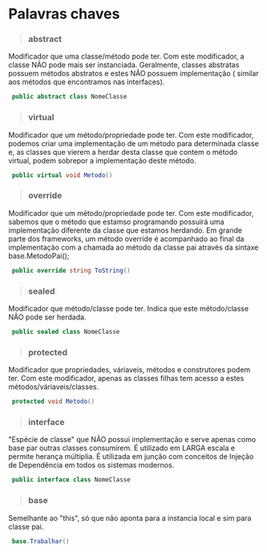 # Palavras chaves

> ### abstract
  
   Modificador que uma classe/método pode ter. Com este modificador, a classe NÃO pode mais ser instanciada. Geralmente, classes abstratas possuem métodos abstratos 
   e estes NÃO possuem implementação ( similar aos métodos que encontramos nas interfaces).
   
```csharp
 public abstract class NomeClasse
``` 

> ### virtual

  Modificador que um método/propriedade pode ter. Com este modificador, podemos criar uma implementação de um método para determinada classe e, 
  as classes que vierem a herdar desta classe que contem o método virtual, podem sobrepor a implementação deste método.
  
```csharp
 public virtual void Metodo()
```  

> ### override

  Modificador que um método/propriedade pode ter. Com este modificador, sabemos que o método que estamso programando possuirá uma implementação diferente da classe que 
  estamos herdando. Em grande parte dos frameworks, um método override é acompanhado ao final da implementação com a chamada ao método da classe pai através da sintaxe 
  base.MetodoPai();
  
```csharp
 public override string ToString()
```

> ### sealed

  Modificador que método/classe pode ter. Indica que este método/classe NÃO pode ser herdada.
  
```csharp
 public sealed class NomeClasse
```  

> ### protected

  Modificador que propriedades, váriaveis, métodos e construtores podem ter. Com este modificador, apenas as classes filhas tem acesso a estes métodos/váriaveis/classes.
  
```csharp
 protected void Metodo()
```     
    
> ### interface

  "Espécie de classe" que NÃO possui implementação e serve apenas como base par outras classes consumirem. É utilizado em LARGA escala e permite herança múltiplia.
  É utilizada em junção com conceitos de Injeção de Dependência em todos os sistemas modernos.
  
```csharp
 public interface class NomeClasse
``` 
    
> ### base

  Semelhante ao "this", só que não aponta para a instancia local e sim para classe pai.
  
```csharp
 base.Trabalhar()
``` 

